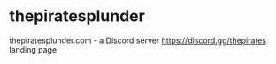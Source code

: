 # thepiratesplunder
thepiratesplunder.com - a Discord server https://discord.gg/thepirates landing page

